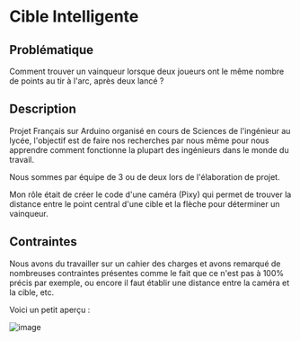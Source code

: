 # Cible Intelligente

## Problématique 

Comment trouver un vainqueur lorsque deux joueurs ont le même nombre de points au tir à l'arc, après deux lancé ?

## Description

Projet Français sur Arduino organisé en cours de Sciences de l'ingénieur au lycée, l'objectif est de faire nos recherches par nous même pour nous apprendre comment fonctionne la plupart des ingénieurs dans le monde du travail.

Nous sommes par équipe de 3 ou de deux lors de l'élaboration de projet.

Mon rôle était de créer le code d'une caméra (Pixy) qui permet de trouver la distance entre le point central d'une cible et la flèche pour déterminer un vainqueur.

## Contraintes

Nous avons du travailler sur un cahier des charges et avons remarqué de nombreuses contraintes présentes comme le fait que ce n'est pas à 100% précis par exemple, ou encore il faut établir une distance entre la caméra et la cible, etc.

Voici un petit aperçu : 

![image](https://user-images.githubusercontent.com/67320703/234277242-05a4763b-510c-4cea-a268-38538d7067a1.png)
